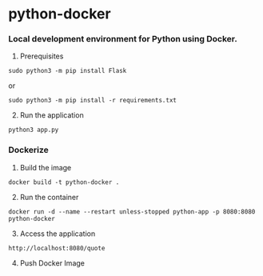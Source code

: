 # python-docker

### Local development environment for Python using Docker.

1. Prerequisites
```
sudo python3 -m pip install Flask
```
or 
```
sudo python3 -m pip install -r requirements.txt
```

2. Run the application
```
python3 app.py
```

### Dockerize

1. Build the image
```
docker build -t python-docker .
```

2. Run the container
```
docker run -d --name --restart unless-stopped python-app -p 8080:8080 python-docker
```

3. Access the application
```
http://localhost:8080/quote
```

4. Push Docker Image
```
```